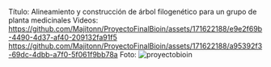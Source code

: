 Título:  Alineamiento y construcción de árbol filogenético para un grupo de planta medicinales
Videos:
https://github.com/Majitonn/ProyectoFinalBioin/assets/171622188/e9e2f69b-4490-4d37-af40-209132fa91f5
https://github.com/Majitonn/ProyectoFinalBioin/assets/171622188/a95392f3-69dc-4dbb-a7f0-5f061f9bb78a
Foto: 
![proyectobioin](https://github.com/Majitonn/ProyectoFinalBioin/assets/171622188/40144ee1-d99d-4668-9a6c-5ea4be539a27)
